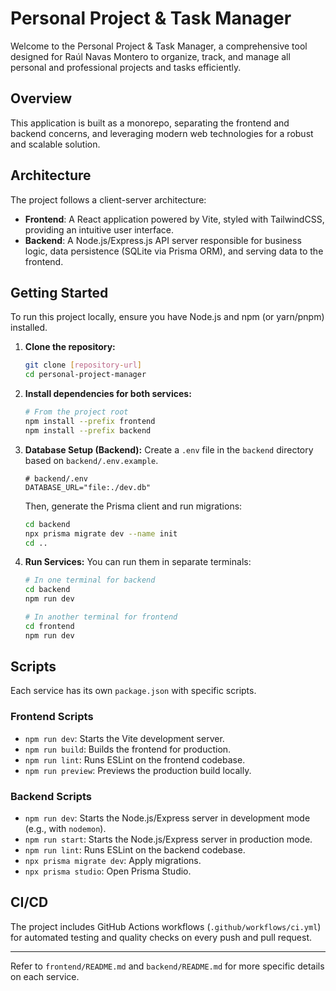 # Personal Project & Task Manager

Welcome to the Personal Project & Task Manager, a comprehensive tool designed for Raúl Navas Montero to organize, track, and manage all personal and professional projects and tasks efficiently.

## Overview

This application is built as a monorepo, separating the frontend and backend concerns, and leveraging modern web technologies for a robust and scalable solution.

## Architecture

The project follows a client-server architecture:
- **Frontend**: A React application powered by Vite, styled with TailwindCSS, providing an intuitive user interface.
- **Backend**: A Node.js/Express.js API server responsible for business logic, data persistence (SQLite via Prisma ORM), and serving data to the frontend.

## Getting Started

To run this project locally, ensure you have Node.js and npm (or yarn/pnpm) installed.

1.  **Clone the repository:**
    ```bash
    git clone [repository-url]
    cd personal-project-manager
    ```

2.  **Install dependencies for both services:**
    ```bash
    # From the project root
    npm install --prefix frontend
    npm install --prefix backend
    ```

3.  **Database Setup (Backend):**
    Create a `.env` file in the `backend` directory based on `backend/.env.example`.
    ```
    # backend/.env
    DATABASE_URL="file:./dev.db"
    ```
    Then, generate the Prisma client and run migrations:
    ```bash
    cd backend
    npx prisma migrate dev --name init
    cd ..
    ```

4.  **Run Services:**
    You can run them in separate terminals:
    ```bash
    # In one terminal for backend
    cd backend
    npm run dev

    # In another terminal for frontend
    cd frontend
    npm run dev
    ```

## Scripts

Each service has its own `package.json` with specific scripts.

### Frontend Scripts

-   `npm run dev`: Starts the Vite development server.
-   `npm run build`: Builds the frontend for production.
-   `npm run lint`: Runs ESLint on the frontend codebase.
-   `npm run preview`: Previews the production build locally.

### Backend Scripts

-   `npm run dev`: Starts the Node.js/Express server in development mode (e.g., with `nodemon`).
-   `npm run start`: Starts the Node.js/Express server in production mode.
-   `npm run lint`: Runs ESLint on the backend codebase.
-   `npx prisma migrate dev`: Apply migrations.
-   `npx prisma studio`: Open Prisma Studio.

## CI/CD

The project includes GitHub Actions workflows (`.github/workflows/ci.yml`) for automated testing and quality checks on every push and pull request.

---
Refer to `frontend/README.md` and `backend/README.md` for more specific details on each service.
